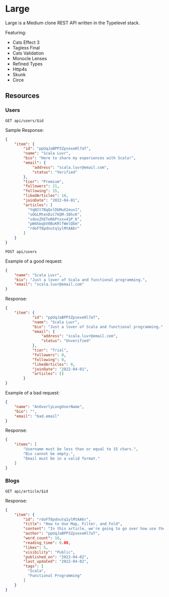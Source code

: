 # Large

Large is a Medium clone REST API written in the Typelevel stack.

Featuring:
- Cats Effect 3
- Tagless Final
- Cats Validation
- Monocle Lenses
- Refined Types
- Http4s
- Skunk
- Circe

## Resources


### Users
`GET api/users/$id`

Sample Response:
```json
{
    "item": {
        "id": "ppUqJaBPP3ZpsexeHl7aT",
        "name": "Scala Luvr",
        "bio": "Here to share my experiences with Scala!",
        "email": {
            "address": "scala.luvr@email.com",
            "status": "Verified"
        },
        "tier": "Premium",
        "followers": 21,
        "following": 15,
        "likedArticles": 18,
        "joinDate": "2022-04-01",
        "articles": [
          "YqNIt7BqQxlDbMuX2eux1",
          "sOGLMtenDiC7kQM-38hcK",
          "vdoxZhETeR6Ptxxv41P_K",
          "pW4kbqbV0BuKRlfWelQbm",
          "rdoFT8pdnutq1ylMtAA6r"
        ]
    }
}
```

`POST api/users`

Example of a good request:

```json
{
    "name": "Scala Luvr",
    "bio": "Just a lover of Scala and functional programming.",
    "email": "scala.luvr@email.com"
}
```

Response:
```json
{
    "item": {
            "id": "ppUqJaBPP3ZpsexeHl7aT",
            "name": "Scala Luvr",
            "bio": "Just a lover of Scala and functional programming.",
            "email": {
                "address": "scala.luvr@email.com",
                "status": "Unverified"
            },
            "tier": "Trial",
            "followers": 0,
            "following": 0,
            "likedArticles": 0,
            "joinDate": "2022-04-01",
            "articles": []
        }
}
```

Example of a bad request:
```json
{
    "name": "AnOverlyLongUserName",
    "bio": "",
    "email": "bad.email"
}
```

Response:
```json
{
    "items": [
        "Username must be less than or equal to 15 chars.",
        "Bio cannot be empty.",
        "Email must be in a valid format."
    ]
}
```
### Blogs

`GET api/article/$id`

Response:
```json
{
    "item": {
        "id": "rdoFT8pdnutq1ylMtAA6r",
        "title": "How to Use Map, Filter, and Fold",
        "content": "In this article, we're going to go over how use the big three higher order functions...",
        "author": "ppUqJaBPP3ZpsexeHl7aT",
        "word_count": 16,
        "reading_time": 0.08,
        "likes": 5,
        "visibility": "Public",
        "published_on": "2022-04-02",
        "last_updated": "2022-04-02",
        "tags": [
          "Scala",
          "Functional Programming"
        ]
    }
}
```
